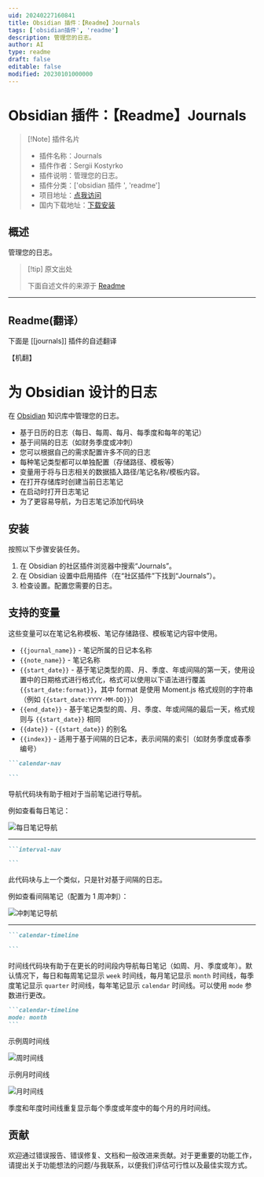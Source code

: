 ```yaml
---
uid: 20240227160841
title: Obsidian 插件：【Readme】Journals
tags: ['obsidian插件', 'readme']
description: 管理您的日志。
author: AI
type: readme
draft: false
editable: false
modified: 20230101000000
---
```


# Obsidian 插件：【Readme】Journals

> [!Note] 插件名片
> - 插件名称：Journals
> - 插件作者：Sergii Kostyrko
> - 插件说明：管理您的日志。
> - 插件分类：['obsidian 插件 ', 'readme']
> - 项目地址：[点我访问](https://github.com/srg-kostyrko/obsidian-journal)
> - 国内下载地址：[下载安装](https://pkmer.cn/products/plugin/pluginMarket/?journals)

## 概述

管理您的日志。

> [!tip] 原文出处
>
>下面自述文件的来源于 [Readme](https://ghproxy.net/https://raw.githubusercontent.com/srg-kostyrko/obsidian-journal/main/README.md)

---

## Readme(翻译）

下面是 [[journals]] 插件的自述翻译

【机翻】

# 为 Obsidian 设计的日志

在 [Obsidian](https://obsidian.md/) 知识库中管理您的日志。

- 基于日历的日志（每日、每周、每月、每季度和每年的笔记）
- 基于间隔的日志（如财务季度或冲刺）
- 您可以根据自己的需求配置许多不同的日志
- 每种笔记类型都可以单独配置（存储路径、模板等）
- 变量用于将与日志相关的数据插入路径/笔记名称/模板内容。
- 在打开存储库时创建当前日志笔记
- 在启动时打开日志笔记
- 为了更容易导航，为日志笔记添加代码块

## 安装

按照以下步骤安装任务。

1. 在 Obsidian 的社区插件浏览器中搜索“Journals”。
2. 在 Obsidian 设置中启用插件（在“社区插件”下找到“Journals”）。
3. 检查设置。配置您需要的日志。

## 支持的变量

这些变量可以在笔记名称模板、笔记存储路径、模板笔记内容中使用。

- `{{journal_name}}` - 笔记所属的日记本名称
- `{{note_name}}` - 笔记名称
- `{{start_date}}` - 基于笔记类型的周、月、季度、年或间隔的第一天，使用设置中的日期格式进行格式化，格式可以使用以下语法进行覆盖 `{{start_date:format}}`，其中 format 是使用 Moment.js 格式规则的字符串（例如 `{{start_date:YYYY-MM-DD}}`）
- `{{end_date}}` - 基于笔记类型的周、月、季度、年或间隔的最后一天，格式规则与 `{{start_date}}` 相同
- `{{date}}` - `{{start_date}}` 的别名
- `{{index}}` - 适用于基于间隔的日记本，表示间隔的索引（如财务季度或春季编号）

````markdown
```calendar-nav

```
````

导航代码块有助于相对于当前笔记进行导航。

例如查看每日笔记：

![每日笔记导航](https://cdn.pkmer.cn/covers/journals_2_0.png!pkmer)

---

````markdown
```interval-nav

```
````

此代码块与上一个类似，只是针对基于间隔的日志。

例如查看间隔笔记（配置为 1 周冲刺）：

![冲刺笔记导航](https://cdn.pkmer.cn/covers/journals_2_1.png!pkmer)

---

````markdown
```calendar-timeline

```
````

时间线代码块有助于在更长的时间段内导航每日笔记（如周、月、季度或年）。默认情况下，每日和每周笔记显示 `week` 时间线，每月笔记显示 `month` 时间线，每季度笔记显示 `quarter` 时间线，每年笔记显示 `calendar` 时间线。可以使用 `mode` 参数进行更改。

````markdown
```calendar-timeline
mode: month
```
````

示例周时间线

![周时间线](https://cdn.pkmer.cn/covers/journals_2_2.png!pkmer)

示例月时间线

![月时间线](https://cdn.pkmer.cn/covers/journals_2_3.png!pkmer)

季度和年度时间线重复显示每个季度或年度中的每个月的月时间线。

## 贡献

欢迎通过错误报告、错误修复、文档和一般改进来贡献。对于更重要的功能工作，请提出关于功能想法的问题/与我联系，以便我们评估可行性以及最佳实现方式。
